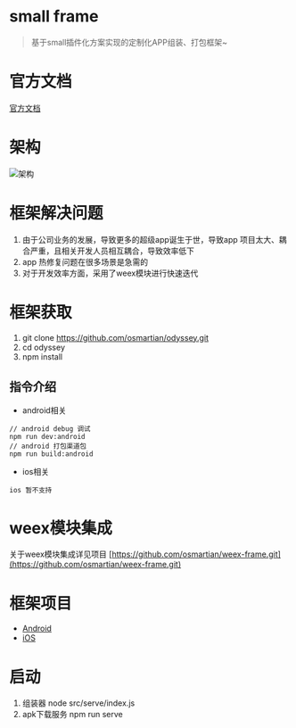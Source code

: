 # small frame

> 基于small插件化方案实现的定制化APP组装、打包框架~

# 官方文档

[官方文档](http://code.wequick.net/Small/cn/home)

# 架构

![架构](https://camo.githubusercontent.com/798b51f0fb90a0ece76381cb807e19fafe930bd6/687474703a2f2f636f64652e7765717569636b2e6e65742f6173736574732f696d616765732f736d616c6c2d6172636869746563747572652e706e67)

# 框架解决问题

1. 由于公司业务的发展，导致更多的超级app诞生于世，导致app 项目太大、耦合严重，且相关开发人员相互耦合，导致效率低下
2. app 热修复问题在很多场景是急需的
3. 对于开发效率方面，采用了weex模块进行快速迭代

# 框架获取

1. git clone https://github.com/osmartian/odyssey.git
2. cd odyssey
3. npm install

## 指令介绍

* android相关

```
// android debug 调试
npm run dev:android
// android 打包渠道包
npm run build:android
```

* ios相关

```
ios 暂不支持
```

# weex模块集成

关于weex模块集成详见项目 [https://github.com/osmartian/weex-frame.git](https://github.com/osmartian/weex-frame.git)

# 框架项目

* [Android](/android)
* [iOS](/ios)

# 启动

1. 组装器 node src/serve/index.js
2. apk下载服务 npm run serve
